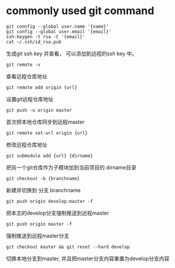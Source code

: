 
# commonly used git command
	git connfig --global user.name '{name}'
	git config --global user.email '{email}'
	ssh-keygen -t rsa -C '{email}'
	cat ~/.ssh/id_rsa.pub

生成git ssh key 并查看， 可以添加到远程的ssh key 中。


	git remote -v 
查看远程仓库地址

	git remote add origin {url}  
设置git远程仓库地址

	git push -u origin master 
首次把本地仓库同步到远程master

	git remote set-url origin {url} 
修改远程仓库地址

	git submodule add {url} {dirname} 
把另一个git仓库作为子模块加到当前项目的 dirname目录 

	git checkout -b {branchname} 
新建并切换到 分支 branchname

	git push origin develop:master -f 
把本志的develop分支强制推送到远程master

	git push origin master -f 
强制推送到远程master分支

	git checkout master && git reset --hard develop 
切换本地分支到master, 并且把master分支内容重置为develop分支内容

